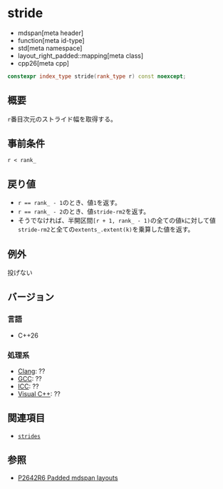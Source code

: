 # stride
* mdspan[meta header]
* function[meta id-type]
* std[meta namespace]
* layout_right_padded::mapping[meta class]
* cpp26[meta cpp]

```cpp
constexpr index_type stride(rank_type r) const noexcept;
```

## 概要
`r`番目次元のストライド幅を取得する。


## 事前条件
`r < rank_`


## 戻り値
- `r == rank_ - 1`のとき、値`1`を返す。
- `r == rank_ - 2`のとき、値`stride-rm2`を返す。
- そうでなければ、半開区間`[r + 1, rank_ - 1)`の全ての値`k`に対して値`stride-rm2`と全ての`extents_.extent(k)`を乗算した値を返す。


## 例外
投げない


## バージョン
### 言語
- C++26

### 処理系
- [Clang](/implementation.md#clang): ??
- [GCC](/implementation.md#gcc): ??
- [ICC](/implementation.md#icc): ??
- [Visual C++](/implementation.md#visual_cpp): ??


## 関連項目
- [`strides`](strides.md)


## 参照
- [P2642R6 Padded mdspan layouts](https://www.open-std.org/jtc1/sc22/wg21/docs/papers/2024/p2642r6.pdf)
